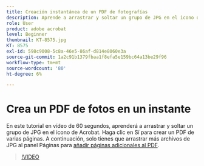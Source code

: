 ```yaml
---
title: Creación instantánea de un PDF de fotografías
description: Aprende a arrastrar y soltar un grupo de JPG en el icono de Acrobat para crear un PDF
role: User
product: adobe acrobat
level: Beginner
thumbnail: KT-8575.jpg
KT: 8575
exl-id: 598c9008-5c8a-46e5-86af-d814e8060e3a
source-git-commit: 1a2c91b1379fbaa1f8efa5e159bc64a13be29f96
workflow-type: tm+mt
source-wordcount: '80'
ht-degree: 6%

---
```


# Crea un PDF de fotos en un instante

En este tutorial en vídeo de 60 segundos, aprenderá a arrastrar y soltar un grupo de JPG en el icono de Acrobat. Haga clic en Sí para crear un PDF de varias páginas. A continuación, solo tienes que arrastrar más archivos de JPG al panel Páginas para [añadir páginas adicionales al PDF](https://www.adobe.com/es/acrobat/online/add-pages-to-pdf.html).

>[!VIDEO](https://video.tv.adobe.com/v/336365?hidetitle=true)
